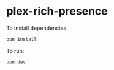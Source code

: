 # plex-rich-presence

To install dependencies:

```bash
bun install
```

To run:

```bash
bun dev
```
